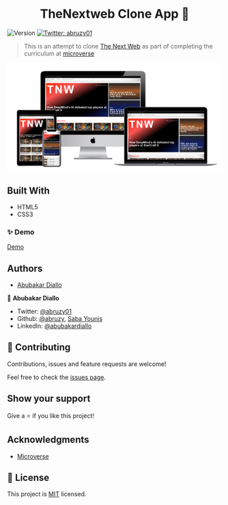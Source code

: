 <h1 align="center">TheNextweb Clone App 👋</h1>
<p>
  <img alt="Version" src="https://img.shields.io/badge/version-0.1.0-blue.svg?cacheSeconds=2592000" />
  <a href="https://twitter.com/abruzy01" target="_blank">
    <img alt="Twitter: abruzy01" src="https://img.shields.io/twitter/follow/abruzy01.svg?style=social" />
  </a>
</p>

> This is an attempt to clone [The Next Web](https://thenextweb.com) as part of completing the curriculum at [microverse](https://microverse.org)

![thenextweb](./thenextweb.png)

## Built With

- HTML5
- CSS3

### ✨ Demo

[Demo](https://rawcdn.githack.com/abruzy/thenextweb/103a0357974b282525dbe2eff0ae9b3f8e64fd59/index.html)

## Authors

- [Abubakar Diallo](https://github.com/abruzy)


👤 **Abubakar Diallo**

* Twitter: [@abruzy01](https://twitter.com/abruzy01)
* Github: [@abruzy](https://github.com/abruzy),
          [Saba Younis](https://github.com/sabayounis)
* LinkedIn: [@abubakardiallo](https://linkedin.com/in/abubakardiallo)

## 🤝 Contributing

Contributions, issues and feature requests are welcome!

Feel free to check the [issues page](https://github.com/abruzy/react-meal-catalogue/issues).

## Show your support

Give a ⭐️ if you like this project!

## Acknowledgments

- [Microverse](https://www.microverse.org/)

## 📝 License

This project is [MIT](lic.url) licensed.